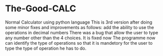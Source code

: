 # The-Good-CALC
Normal Calculator using python language
This is 3rd version after doing some minor fixes and improvements as follows:
add the ability to use the operations in decimal numbers
There was a bug that allow the user to type any number other than the 4 choices. It is fixed now
The programme now can identify the type of operations so that it is mandetory for the user to type the type of operation he has to do.
